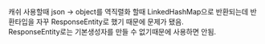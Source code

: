 캐쉬 사용할때 json -> object를 역직렬화 할때 LinkedHashMap으로 반환되는데 반환타입을 자꾸 ResponseEntity로 했기 때문에 문제가 됐음.    
ResponseEntity로는 기본생성자를 만들 수 없기때문에 사용하면 안됨.  
